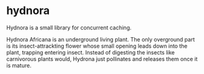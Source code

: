 # hydnora
Hydnora is a small library for concurrent caching.

Hydnora Africana is an underground living plant. The only overground part is its insect-attrackting 
flower whose small opening leads down into the plant, trapping entering insect. Instead of digesting the 
insects like carnivorous plants would, Hydrona just pollinates and releases them once it is mature.